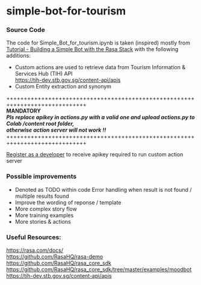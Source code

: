 # simple-bot-for-tourism
### Source Code
The code for Simple_Bot_for_tourism.ipynb is taken (inspired) mostly from  
[Tutorial - Building a Simple Bot with the Rasa Stack](https://colab.research.google.com/drive/11RXiVVURaxrTdf7wYjbe3qDq5XtntqMO)
with the following additions:
* Custom actions are used to retrieve data from Tourism Information & Services Hub (TIH) API  
https://tih-dev.stb.gov.sg/content-api/apis
* Custom Entity extraction and synonym

+++++++++++++++++++++++++++++++++++++++++++++++++++++++++++++++++++++++++++++  
**MANDATORY**  
***Pls replace apikey in actions.py with a valid one and upload actions.py to Colab /content root folder,  
otherwise action server will not work !!***  
+++++++++++++++++++++++++++++++++++++++++++++++++++++++++++++++++++++++++++++ 

[Register as a developer](https://tih.stb.gov.sg/content/tih/en/profile/register.html) to receive apikey required to run custom action server  

### Possible improvements
- Denoted as TODO within code
  Error handling when result is not found / multiple results found
- Improve the wording of reponse / template
- More complex story flow
- More training examples
- More stories & actions

### Useful Resources:
https://rasa.com/docs/  
https://github.com/RasaHQ/rasa-demo
https://github.com/RasaHQ/rasa_core_sdk  
https://github.com/RasaHQ/rasa_core_sdk/tree/master/examples/moodbot  
https://tih-dev.stb.gov.sg/content-api/apis  
